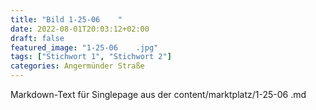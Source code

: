 ```yaml
---
title: "Bild 1-25-06    "
date: 2022-08-01T20:03:12+02:00
draft: false
featured_image: "1-25-06    .jpg"
tags: ["Stichwort 1", "Stichwort 2"]
categories: Angermünder Straße
---
```



Markdown-Text für Singlepage aus der content/marktplatz/1-25-06 .md
